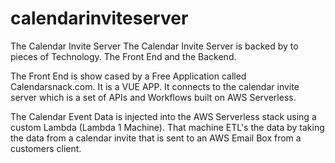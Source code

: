 # calendarinviteserver
The Calendar Invite Server
The Calendar Invite Server is backed by to pieces of Technology. The Front End and the Backend.

The Front End is show cased by a Free Application called Calendarsnack.com. It is a VUE APP. It connects to the calendar invite server which is a set of APIs and Workflows built on AWS Serverless.

The Calendar Event Data is injected into the AWS Serverless stack using a custom Lambda (Lambda 1 Machine). That machine ETL's the data by taking the data from a calendar invite that is sent to an AWS Email Box from a customers client.
